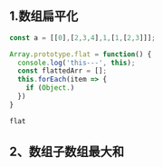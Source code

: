 ## 1.数组扁平化
``` javascript
const a = [[0],[2,3,4],1,[1,[2,3]]];

Array.prototype.flat = function() {
  console.log('this---', this);
  const flattedArr = [];
  this.forEach(item => {
    if (Object.)
  })
}

flat


```

## 2、数组子数组最大和

